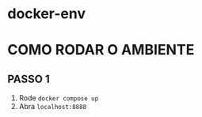 # docker-env

# COMO RODAR O AMBIENTE 

## PASSO 1

1. Rode `docker compose up`
2. Abra `localhost:8888`


